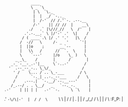 
                ____             
                \ _ `\           
                 | \  `\._      
                 |  |  _/ `-.._
                 |  /-'  // /.'`-. .--.__
                 /-'    || // //  |    __\
               ./   .` |\///_//   \  /'   |
             .'.-.__.` \ |/'-' .'  \|    /
            / ( ____`.\ |/ .' '.'   |\  /
           /  -//   \     /- _  '     `'|
           |  ||o    ;       __`--      |
           |   \\   /      //  `.  \    |
           \    `---'     |/o    \_ )   \
         _ _\_    /       |      /       |
       _-_`-__-_.-'|__    \`-..-'       /
      '  .--_--_-.. \_\/_              /
        ' /    \... / .. \_-___       / \
         /      `-._| ..-._--___     /   \
        /    .---.|  `-.__/`--.__---'     |
       /_.--/ . . \__/   _   `--._-.      |
    .-'    | || | |   .-' `-.     \ `\    |
  .'       `-\/\|-'  |  / /  \     `\ \   |
 /                    \/ | .  |           |
/                      \_/_/ / \          |
|                          \/   \  :F_P:  |

